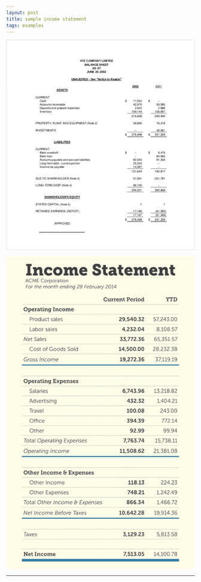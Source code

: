 ```yaml
---
layout: post
title: sample income statement
tags: examples
---
```



![Example 1](/assets/misc/Sample-Accounting-Income-Statement.webp)

![Example 2](/assets/misc/Sample-Accounting-Income-Statement2.webp)


---
